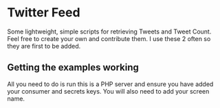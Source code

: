 # Twitter Feed

Some lightweight, simple scripts for retrieving Tweets and Tweet Count.
Feel free to create your own and contribute them. I use these 2 often so they are first to be added.

## Getting the examples working

All you need to do is run this is a PHP server and ensure you have added your consumer and secrets keys.
You will also need to add your screen name.
